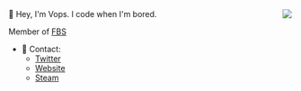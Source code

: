 <img src="https://lanyard-profile-readme.vercel.app/api/111973782612156416?hideTimestamp=true&idleMessage=doing%20absolutely%20nothing." align="right" />
👋 Hey, I'm Vops.
I code when I'm bored.

Member of [FBS](https://twitter.com/FBScollective "FuckBeingSad")

- 📱 Contact:
  - [Twitter](https://twitter.com/vopswtf "vopswtf")
  - [Website](https://vops.cc "vops.cc")
  - [Steam](https://steamcommunity.com/id/itsvops/ "itsvops")
